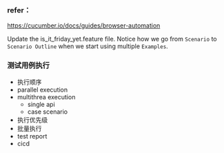 ### refer：
https://cucumber.io/docs/guides/browser-automation

Update the is_it_friday_yet.feature file. 
Notice how we go from `Scenario` to `Scenario Outline` when we start using multiple `Examples`.

### 测试用例执行
- 执行顺序
- parallel execution
- multithrea execution
  - single api
  - case scenario
- 执行优先级
- 批量执行
- test report
- cicd